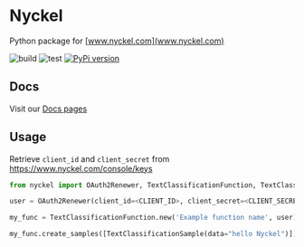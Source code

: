 # Nyckel

Python package for [www.nyckel.com](www.nyckel.com)

![build](https://github.com/NyckelAI/python-sdk/actions/workflows/build.yml/badge.svg)
![test](https://github.com/NyckelAI/python-sdk/actions/workflows/test.yml/badge.svg)
[![PyPi version](https://img.shields.io/pypi/v/nyckel.svg)](https://pypi.python.org/pypi/nyckel/)

## Docs

Visit our [Docs pages](https://nyckelai.github.io/python-sdk/)

## Usage

Retrieve `client_id` and `client_secret` from <https://www.nyckel.com/console/keys>

```python
from nyckel import OAuth2Renewer, TextClassificationFunction, TextClassificationSample

user = OAuth2Renewer(client_id=<CLIENT_ID>, client_secret=<CLIENT_SECRET>)

my_func = TextClassificationFunction.new('Example function name', user)

my_func.create_samples([TextClassificationSample(data="hello Nyckel")])
```
